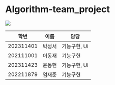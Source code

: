 # Algorithm-team_project

<img src="https://capsule-render.vercel.app/api?type=rounded&color=auto&height=250&section=header&text=Square%20Logic&fontSize=90" />

**학번**|**이름**|**담당**|
:---------:|:-----:|-------------
202311401|박성서|기능구현, UI
202111001|이동재|기능구현
202311423|윤동현|기능구현, UI
202211879|엄재준|기능구현

